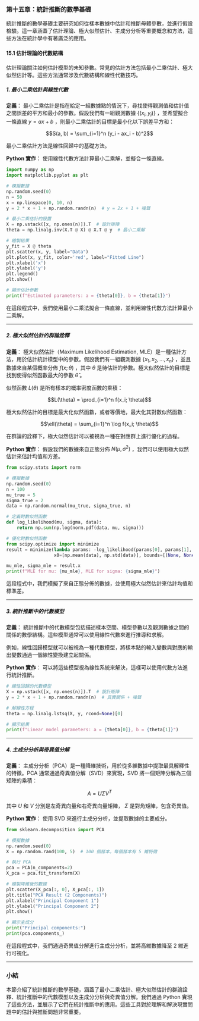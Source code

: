 ### 第十五章：統計推斷的數學基礎

統計推斷的數學基礎主要研究如何從樣本數據中估計和推斷母體參數，並進行假設檢驗。這一章涵蓋了估計理論、極大似然估計、主成分分析等重要概念和方法，這些方法在統計學中有著廣泛的應用。

#### 15.1 估計理論的代數結構

估計理論關注如何估計模型的未知參數。常見的估計方法包括最小二乘估計、極大似然估計等。這些方法通常涉及代數結構和線性代數技巧。

##### 1. 最小二乘估計與線性代數

**定義**：
最小二乘估計是指在給定一組數據點的情況下，尋找使得觀測值和估計值之間誤差的平方和最小的參數。假設我們有一組觀測數據  $`\{(x_i, y_i)\}`$ ，並希望擬合一條直線  $`y = ax + b`$ ，則最小二乘估計的目標是最小化以下誤差平方和：


```math
S(a, b) = \sum_{i=1}^n (y_i - ax_i - b)^2
```

最小二乘估計方法是線性回歸中的基礎方法。

**Python 實作**：
使用線性代數方法計算最小二乘解，並擬合一條直線。

```python
import numpy as np
import matplotlib.pyplot as plt

# 模擬數據
np.random.seed(0)
n = 50
x = np.linspace(0, 10, n)
y = 2 * x + 1 + np.random.randn(n)  # y = 2x + 1 + 噪聲

# 最小二乘估計的設置
X = np.vstack([x, np.ones(n)]).T  # 設計矩陣
theta = np.linalg.inv(X.T @ X) @ X.T @ y  # 最小二乘解

# 繪製結果
y_fit = X @ theta
plt.scatter(x, y, label="Data")
plt.plot(x, y_fit, color='red', label="Fitted Line")
plt.xlabel('x')
plt.ylabel('y')
plt.legend()
plt.show()

# 顯示估計參數
print(f"Estimated parameters: a = {theta[0]}, b = {theta[1]}")
```

在這段程式中，我們使用最小二乘法擬合一條直線，並利用線性代數方法計算最小二乘解。

---

##### 2. 極大似然估計的群論詮釋

**定義**：
極大似然估計（Maximum Likelihood Estimation, MLE）是一種估計方法，用於估計統計模型中的參數。假設我們有一組觀測數據  $`\{x_1, x_2, \dots, x_n\}`$ ，並且數據來自某個概率分佈  $`f(x; \theta)`$ ，其中  $`\theta`$  是待估計的參數。極大似然估計的目標是找到使得似然函數最大的參數  $`\hat{\theta}`$ 。

似然函數  $`L(\theta)`$  是所有樣本的概率密度函數的乘積：


```math
L(\theta) = \prod_{i=1}^n f(x_i; \theta)
```


極大似然估計的目標是最大化似然函數，或者等價地，最大化其對數似然函數：


```math
\ell(\theta) = \sum_{i=1}^n \log f(x_i; \theta)
```


在群論的詮釋下，極大似然估計可以被視為一種在對應群上進行優化的過程。

**Python 實作**：
假設我們的數據來自正態分佈  $`N(\mu, \sigma^2)`$ ，我們可以使用極大似然估計來估計均值和方差。

```python
from scipy.stats import norm

# 模擬數據
np.random.seed(0)
n = 100
mu_true = 5
sigma_true = 2
data = np.random.normal(mu_true, sigma_true, n)

# 定義對數似然函數
def log_likelihood(mu, sigma, data):
    return np.sum(np.log(norm.pdf(data, mu, sigma)))

# 優化對數似然函數
from scipy.optimize import minimize
result = minimize(lambda params: -log_likelihood(params[0], params[1], data),
                  x0=[np.mean(data), np.std(data)], bounds=[(None, None), (1e-5, None)])

mu_mle, sigma_mle = result.x
print(f"MLE for mu: {mu_mle}, MLE for sigma: {sigma_mle}")
```

這段程式中，我們模擬了來自正態分佈的數據，並使用極大似然估計來估計均值和標準差。

---

##### 3. 統計推斷中的代數模型

**定義**：
統計推斷中的代數模型包括描述樣本空間、模型參數以及觀測數據之間的關係的數學結構。這些模型通常可以使用線性代數來進行推導和求解。

例如，線性回歸模型就可以被視為一種代數模型，將樣本點的輸入變數與對應的輸出變數通過一個線性變換建立起關係。

**Python 實作**：
可以將這些模型視為線性系統來解決，這樣可以使用代數方法進行統計推斷。

```python
# 線性回歸的代數模型
X = np.vstack([x, np.ones(n)]).T  # 設計矩陣
y = 2 * x + 1 + np.random.randn(n)  # 真實關係 + 噪聲

# 解線性方程
theta = np.linalg.lstsq(X, y, rcond=None)[0]

# 顯示結果
print(f"Linear model parameters: a = {theta[0]}, b = {theta[1]}")
```

---

##### 4. 主成分分析與奇異值分解

**定義**：
主成分分析（PCA）是一種降維技術，用於從多維數據中提取最具解釋性的特徵。PCA 通常通過奇異值分解（SVD）來實現，SVD 將一個矩陣分解為三個矩陣的乘積：


```math
A = U \Sigma V^T
```

其中  $`U`$  和  $`V`$  分別是左奇異向量和右奇異向量矩陣， $`\Sigma`$  是對角矩陣，包含奇異值。

**Python 實作**：
使用 SVD 來進行主成分分析，並提取數據的主要成分。

```python
from sklearn.decomposition import PCA

# 模擬數據
np.random.seed(0)
X = np.random.rand(100, 5)  # 100 個樣本，每個樣本有 5 維特徵

# 執行 PCA
pca = PCA(n_components=2)
X_pca = pca.fit_transform(X)

# 繪製降維後的數據
plt.scatter(X_pca[:, 0], X_pca[:, 1])
plt.title("PCA Result (2 Components)")
plt.xlabel("Principal Component 1")
plt.ylabel("Principal Component 2")
plt.show()

# 顯示主成分
print("Principal components:")
print(pca.components_)
```

在這段程式中，我們通過奇異值分解進行主成分分析，並將高維數據降至 2 維進行可視化。

---

### 小結

本節介紹了統計推斷的數學基礎，涵蓋了最小二乘估計、極大似然估計的群論詮釋、統計推斷中的代數模型以及主成分分析與奇異值分解。我們通過 Python 實現了這些方法，並展示了它們在統計推斷中的應用。這些工具對於理解和解決現實問題中的估計與推斷問題非常重要。